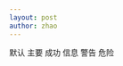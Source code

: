 ```yaml
---
layout: post
author: zhao
---
```


<span class="badge rounded-pill bg-default">默认</span>
<span class="badge rounded-pill bg-primary">主要</span>
<span class="badge rounded-pill bg-success">成功</span>
<span class="badge rounded-pill bg-info">信息</span>
<span class="badge rounded-pill bg-warning">警告</span>
<span class="badge rounded-pill bg-danger">危险</span>